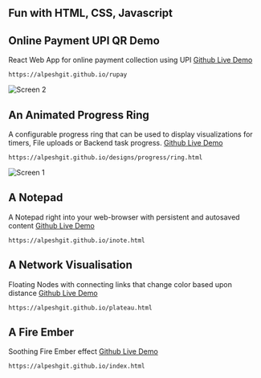 ## Fun with HTML, CSS, Javascript

## Online Payment UPI QR Demo

React Web App for online payment collection using UPI
[Github Live Demo](https://alpeshgit.github.io/rupay)
```
https://alpeshgit.github.io/rupay
```
![Screen 2](https://alpeshgit.github.io/rupay/snaps/Snap_2.PNG)


## An Animated Progress Ring

A configurable progress ring that can be used to display visualizations for timers, File uploads or Backend task progress. 
[Github Live Demo](https://alpeshgit.github.io/designs/progress/ring.html)
```
https://alpeshgit.github.io/designs/progress/ring.html
```
![Screen 1](https://alpeshgit.github.io/designs/progress/ProgressRing.PNG)

## A Notepad

A Notepad right into your web-browser with persistent and autosaved content 
[Github Live Demo](https://alpeshgit.github.io/inote.html)
```
https://alpeshgit.github.io/inote.html
```

## A Network Visualisation

Floating Nodes with connecting links that change color based upon distance
[Github Live Demo](https://alpeshgit.github.io/plateau.html)
```
https://alpeshgit.github.io/plateau.html
```

## A Fire Ember

Soothing Fire Ember effect
[Github Live Demo](https://alpeshgit.github.io/index.html)
```
https://alpeshgit.github.io/index.html
```
